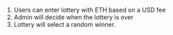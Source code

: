 1. Users can enter lottery with ETH based on a USD fee
2. Admin will decide when the lottery is over
3. Lottery will select a random winner.